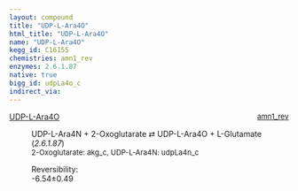 ```yaml
---
layout: compound
title: "UDP-L-Ara4O"
html_title: "UDP-L-Ara4O"
name: "UDP-L-Ara4O"
kegg_id: C16155
chemistries: amn1_rev
enzymes: 2.6.1.87
native: true
bigg_id: udpLa4o_c
indirect_via:
---
```

<dl><dt class='rs-product'><a href='{{ site.url }}{{ site.baseurl }}/compounds/C16155' class='link-dark' data-bs-toggle='tooltip' data-bs-html='true' data-bs-title='KEGG: C16155'>UDP-L-Ara4O</a><span style='float: right; max-width: 40%'><a href='{{ site.url }}{{ site.baseurl }}/chemistries/amn1_rev' class='link-dark opacity-50' style='font-size: small; word-wrap: anywhere;'>amn1_rev</a></span></dt><dd><p>UDP-L-Ara4N + 2-Oxoglutarate &#8644; UDP-L-Ara4O + L-Glutamate (<i>2.6.1.87</i>)<br /><span style='font-size: small;'><span data-bs-toggle='tooltip' data-bs-html='true' data-bs-title='KEGG: C00026'>2-Oxoglutarate</span>: akg_c, <span data-bs-toggle='tooltip' data-bs-html='true' data-bs-title='KEGG: C16153'>UDP-L-Ara4N</span>: udpLa4n_c</span><br /><div class="reversibility_info">Reversibility: <div class="progress" style="flex-direction: row-reverse;"><div class="progress-bar bg-success" role="progressbar" style="width: 65.38%" aria-valuenow="-6.537515509948905" aria-valuemin="0" aria-valuemax="10"></div><div class="progress-bar bg-warning" role="progressbar" style="width: 4.89%" aria-valuenow="-6.537515509948905" aria-valuemin="0" aria-valuemax="10"></div></div><span>-6.54&plusmn;0.49</span><div class="progress"><div class="progress-bar bg-danger" role="progressbar" style="width: 0%" aria-valuenow="-6.537515509948905" aria-valuemin="0" aria-valuemax="10"></div></div></div></p><dl></dl></dd></dl>